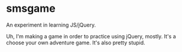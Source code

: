 smsgame
=======

An experiment in learning JS/jQuery.

Uh, I'm making a game in order to practice using jQuery, mostly.
It's a choose your own adventure game. It's also pretty stupid.
